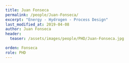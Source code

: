 ```yaml
---
title: Juan Fonseca 
permalink: /people/Juan-Fonseca/
excerpt: "Energy - Hydrogen - Process Design"
last_modified_at: 2019-04-08
author: Juan Fonseca
header:
  teaser: /assets/images/people/PHD/Juan-Fonseca.jpg

orden: Fonseca
role: PHD
---
```


